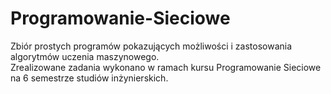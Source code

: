 # Programowanie-Sieciowe
Zbiór prostych programów pokazujących możliwości i zastosowania algorytmów uczenia maszynowego.  
Zrealizowane zadania wykonano w ramach kursu Programowanie Sieciowe na 6 semestrze studiów inżynierskich.
